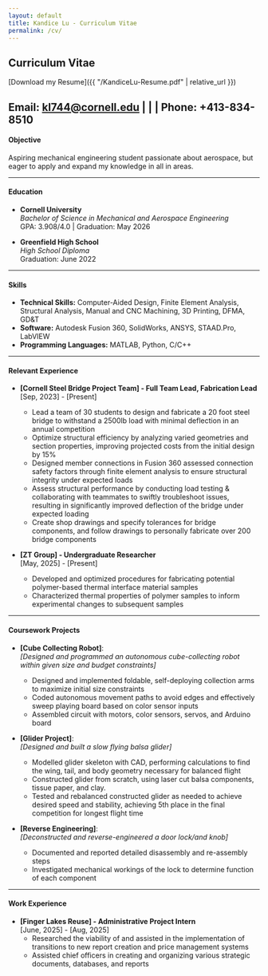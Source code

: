 ```yaml
---
layout: default
title: Kandice Lu - Curriculum Vitae
permalink: /cv/
---
```

## Curriculum Vitae

[Download my Resume]({{ "/KandiceLu-Resume.pdf" | relative_url }})



**Email:** [kl744@cornell.edu](mailto:kl744@cornell.edu) | | | **Phone:** +413-834-8510
---

#### Objective
Aspiring mechanical engineering student passionate about aerospace, but eager to apply and expand my knowledge in all in areas. 

---

#### Education
- **Cornell University**  
  *Bachelor of Science in Mechanical and Aerospace Engineering*  
  GPA: 3.908/4.0 | Graduation: May 2026

- **Greenfield High School**  
  *High School Diploma*  
  Graduation: June 2022

---

#### Skills
- **Technical Skills:** Computer-Aided Design, Finite Element Analysis, Structural Analysis, Manual and CNC Machining, 3D Printing, DFMA, GD&T 
- **Software:** Autodesk Fusion 360, SolidWorks, ANSYS, STAAD.Pro, LabVIEW  
- **Programming Languages:** MATLAB, Python, C/C++  
 

---
#### Relevant Experience
- **[Cornell Steel Bridge Project Team] - Full Team Lead, Fabrication Lead**  
  [Sep, 2023] - [Present]  
  - Lead a team of 30 students to design and fabricate a 20 foot steel bridge to withstand a 2500lb load with minimal deflection in an annual competition
  - Optimize structural efficiency by analyzing varied geometries and section properties, improving projected costs from the initial design by 15%
  - Designed member connections in Fusion 360 assessed connection safety factors through finite element analysis to ensure structural integrity under expected loads
  - Assess structural performance by conducting load testing & collaborating with teammates to swiftly troubleshoot issues, resulting in significantly improved deflection of the bridge under expected loading
  - Create shop drawings and specify tolerances for bridge components, and follow drawings to personally fabricate over 200 bridge components
 
- **[ZT Group] - Undergraduate Researcher**  
  [May, 2025] - [Present]  
  - Developed and optimized procedures for fabricating potential polymer-based thermal interface material samples
  - Characterized thermal properties of polymer samples to inform experimental changes to subsequent samples
 ---
#### Coursework Projects
- **[Cube Collecting Robot]**:  
  *[Designed and programmed an autonomous cube-collecting robot within given size and budget constraints]*  
  - Designed and implemented foldable, self-deploying collection arms to maximize initial size constraints
  - Coded autonomous movement paths to avoid edges and effectively sweep playing board based on color sensor inputs 
  - Assembled circuit with motors, color sensors, servos, and Arduino board

- **[Glider Project]**:  
  *[Designed and built a slow flying balsa glider]*  
  - Modelled glider skeleton with CAD, performing calculations to find the wing, tail, and body geometry necessary for balanced flight
  - Constructed glider from scratch, using laser cut balsa components, tissue paper, and clay. 
  - Tested and rebalanced constructed glider as needed to achieve desired speed and stability, achieving 5th place in the final competition for longest flight time

- **[Reverse Engineering]**:  
  *[Deconstructed and reverse-engineered a door lock/and knob]*  
  - Documented and reported detailed disassembly and re-assembly steps 
  - Investigated mechanical workings of the lock to determine function of each component
 --- 
#### Work Experience
- **[Finger Lakes Reuse] - Administrative Project Intern**  
  [June, 2025] - [Aug, 2025]  
  - Researched the viability of and assisted in the implementation of transitions to new report creation and price management systems
  - Assisted chief officers in creating and organizing various strategic documents, databases, and reports

